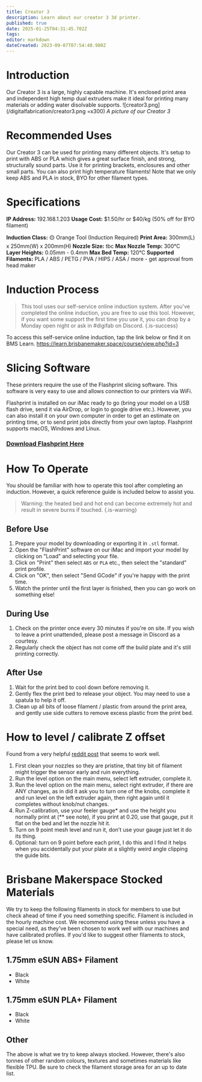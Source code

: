 ```yaml
---
title: Creator 3
description: Learn about our creator 3 3d printer.
published: true
date: 2025-01-25T04:31:45.702Z
tags: 
editor: markdown
dateCreated: 2023-09-07T07:54:40.980Z
---
```


# Introduction
Our Creator 3 is a large, highly capable machine. It's enclosed print area and independent high temp dual extruders make it ideal for printing many materials or adding water disolvable supports.
![creator3.png](/digitalfabrication/creator3.png =x300)
*A picture of our Creator 3*

# Recommended Uses
Our Creator 3 can be used for printing many different objects. It's setup to print with ABS or PLA which gives a great surface finish, and strong, structurally sound parts. Use it for printing brackets, enclosures and other small parts. You can also print high temperature filaments! Note that we only keep ABS and PLA in stock, BYO for other filament types.

# Specifications
**IP Address:** 192.168.1.203
**Usage Cost:** $1.50/hr or $40/kg (50% off for BYO filament)

**Induction Class:** 🟡 Orange Tool (Induction Required)
**Print Area:** 300mm(L) x 250mm(W) x 200mm(H)
**Nozzle Size:** tbc
**Max Nozzle Temp:** 300°C
**Layer Heights:** 0.05mm - 0.4mm
**Max Bed Temp:** 120°C
**Supported Filaments:** PLA / ABS / PETG / PVA / HIPS / ASA / more - get approval from head maker

# Induction Process
> This tool uses our self-service online induction system. After you've completed the online induction, you are free to use this tool. However, if you want some support the first time you use it, you can drop by a Monday open night or ask in #digifab on Discord.
{.is-success}

To access this self-service online induction, tap the link below or find it on BMS Learn.
https://learn.brisbanemaker.space/course/view.php?id=3

# Slicing Software
These printers require the use of the Flashprint slicing software. This software is very easy to use and allows connection to our printers via WiFi.

Flashprint is installed on our iMac ready to go (bring your model on a USB flash drive, send it via AirDrop, or login to google drive etc.). However, you can also install it on your own computer in order to get an estimate on printing time, or to send print jobs directly from your own laptop. Flashprint supports macOS, Windows and Linux.

### [Download Flashprint Here](https://www.flashforge.com/download-center/63)

# How To Operate
You should be familiar with how to operate this tool after completing an induction. However, a quick reference guide is included below to assist you.

> Warning: the heated bed and hot end can become extremely hot and result in severe burns if touched.
{.is-warning}

## Before Use
1. Prepare your model by downloading or exporting it in `.stl` format.
2. Open the "FlashPrint" software on our iMac and import your model by clicking on "Load" and selecting your file.
3. Click on "Print" then select `ABS` or `PLA` etc., then select the "standard" print profile.
4. Click on "OK", then select "Send GCode" if you're happy with the print time.
5. Watch the printer until the first layer is finished, then you can go work on something else!

## During Use
1. Check on the printer once every 30 minutes if you're on site. If you wish to leave a print unattended, please post a message in Discord as a courtesy.
2. Regularly check the object has not come off the build plate and it's still printing correctly.

## After Use
1. Wait for the print bed to cool down before removing it.
2. Gently flex the print bed to release your object. You may need to use a spatula to help it off.
3. Clean up all bits of loose filament / plastic from around the print area, and gently use side cutters to remove excess plastic from the print bed.

# How to level / calibrate Z offset
Found from a very helpful [reddit post](https://www.reddit.com/r/FlashForge/comments/12rsbt5/guide_tramming_levelling_on_a_creator_3/) that seems to work well.

1. First clean your nozzles so they are pristine, that tiny bit of filament might trigger the sensor early and ruin everything.
2. Run the level option on the main menu, select left extruder, complete it.
3. Run the level option on the main menu, select right extruder, if there are ANY changes, as in did it ask you to turn one of the knobs, complete it and run level on the left extruder again, then right again until it completes without knob/nut changes.
4. Run Z-calibration, use your feeler gauge* and use the height you normally print at (** see note), if you print at 0.20, use that gauge, put it flat on the bed and let the nozzle hit it.
5. Turn on 9 point mesh level and run it, don’t use your gauge just let it do its thing.
6. Optional: turn on 9 point before each print, I do this and I find it helps when you accidentally put your plate at a slightly weird angle clipping the guide bits.

# Brisbane Makerspace Stocked Materials
We try to keep the following filaments in stock for members to use but check ahead of time if you need something specific. Filament is included in the hourly machine cost. We recommend using these unless you have a special need, as they've been chosen to work well with our machines and have calibrated profiles. If you'd like to suggest other filaments to stock, please let us know.

## 1.75mm eSUN ABS+ Filament
* Black
* White

## 1.75mm eSUN PLA+ Filament
* Black
* White

## Other
The above is what we try to keep always stocked. However, there's also tonnes of other random colours, textures and sometimes materials like flexible TPU. Be sure to check the filament storage area for an up to date list.